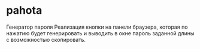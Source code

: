 # pahota
Генератор пароля
Реализация кнопки на панели браузера, которая по нажатию будет генерировать и выводить в окне пароль заданной длины с возможностью скопировать.
